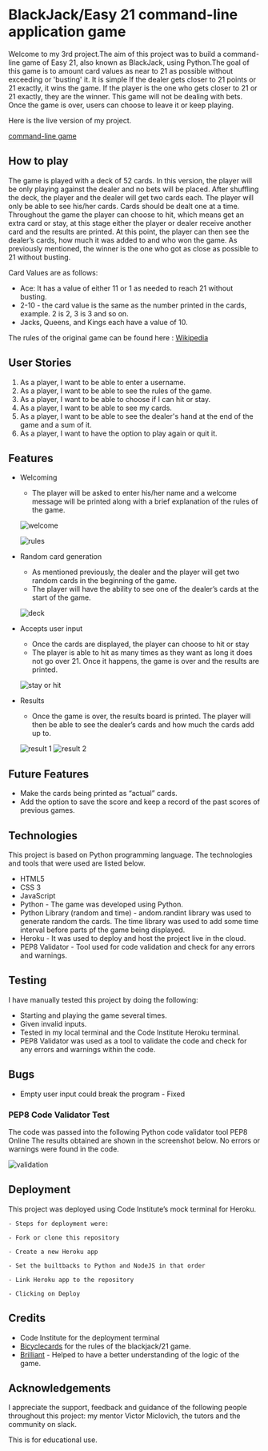
# BlackJack/Easy 21 command-line application game

Welcome to my 3rd project.The aim of this project was to build a command-line game of Easy 21, also known as BlackJack, using Python.The goal of this game is to amount card values as near to 21 as possible without exceeding or 'busting' it. It is simple If the dealer gets closer to 21 points or 21 exactly, it wins the game. If the player is the one who gets closer to 21 or 21 exactly, they are the winner. This game will not be dealing with bets. 
Once the game is over, users can choose to leave it or keep playing. 

Here is the live version of my project.

 [command-line game](https://game-21.herokuapp.com/)

## How to play

The game is played with a deck of 52 cards. In this version, the player will be only playing against the dealer and no bets will be placed. 
After shuffling the deck, the player and the dealer will get two cards each. The player will only be able to see his/her cards. Cards should be dealt one at a time. Throughout the game the player can choose to hit, which means get an extra card or stay, at this stage either the player or dealer receive another card and the results are printed. At this point, the player can then see the dealer’s cards, how much it was added to and who won the game. As previously mentioned, the winner is the one who got as close as possible to 21 without busting.

Card Values are as follows:
- Ace: It has a value of either 11 or 1 as needed to reach 21 without busting. 
- 2-10 -  the card  value is the same as the number printed in the cards, example. 2 is 2, 3 is 3 and so on. 
- Jacks, Queens, and Kings each have a value of 10.

The rules of the original game can be found here : [Wikipedia](https://en.wikipedia.org/wiki/Blackjack) 

## User Stories
 1. As a player, I want to be able to enter a username.
 2. As a player, I want to be able to see the rules of the game.
 3. As a player, I want to be able to choose if I can hit or stay.
 4. As a player, I want to be able to see my cards.
 5. As a player, I want to be able to see the dealer's hand at the end of the game and a sum of it.
 6. As a player, I want to have the option to play again or quit it. 

## Features

* Welcoming
    * The player will be asked to enter his/her name and a welcome message will be printed along with a brief explanation of the rules of the game.

     ![welcome](https://user-images.githubusercontent.com/65717229/137708506-54297d8f-0dc9-415a-a942-ca2e5a2cccc1.PNG) 

     ![rules](https://user-images.githubusercontent.com/65717229/137708727-b5602601-c924-4172-844b-e6edccf40f6f.PNG)

* Random card generation
    * As mentioned previously, the dealer and the player will get two random cards in the beginning of the game.
    * The player will have the ability to see one of the dealer’s cards at the start of the game. 

     ![deck](https://user-images.githubusercontent.com/65717229/137708802-cfacb2b3-8def-49f0-9caf-7d5d2931564f.PNG)

* Accepts user input
    * Once the cards are displayed, the player can choose to hit or stay
    * The player is able to hit as many times as they want as long it does not go over 21. Once it happens, the game is over and the results are printed. 

     ![stay or hit](https://user-images.githubusercontent.com/65717229/137708897-175c13bd-00d3-4533-950e-664459095a47.PNG)

* Results
    * Once the game is over, the results board is printed. The player will then be able to see the dealer’s cards and how much the cards add up to.

     ![result 1](https://user-images.githubusercontent.com/65717229/137708956-e1ce7235-9793-4569-8c74-2294f6afb20c.PNG)
     ![result 2](https://user-images.githubusercontent.com/65717229/137709053-3c8aac14-abf8-4b0e-abba-145c65ad1dc1.PNG)

## Future Features

 * Make the cards being printed as “actual” cards.
 * Add the option to save the score and keep a record of the past scores of previous games.
 

## Technologies

This project is based on Python programming language. The technologies and tools that were used are listed below.

* HTML5
* CSS 3
* JavaScript
* Python -  The game was developed using Python.
* Python Library (random and time) - andom.randint library was used to generate random the cards. The time library was used to add some time interval before parts pf the game being displayed.
* Heroku - It was used to deploy and host the project live in the cloud.
* PEP8 Validator - Tool used for code validation and check for any errors and warnings.


## Testing

I have manually tested this project by doing the following:

- Starting and playing the game several times. 
- Given invalid inputs.
- Tested in my local terminal and the Code Institute Heroku terminal.
- PEP8 Validator was used as a tool to validate the code and check for any errors and warnings within the code.

## Bugs

- Empty user input could break the program - Fixed

### PEP8 Code Validator Test

The code was passed into the following Python code validator tool PEP8 Online The results obtained are shown in the screenshot below. No errors or warnings were found in the code.

![validation](https://user-images.githubusercontent.com/65717229/147476740-a11f8311-1275-4882-b3d0-82b537a42196.PNG)


## Deployment 

This project was deployed using Code Institute’s mock terminal for Heroku.

    - Steps for deployment were: 
    
    - Fork or clone this repository
    
    - Create a new Heroku app
    
    - Set the builtbacks to Python and NodeJS in that order
    
    - Link Heroku app to the repository
    
    - Clicking on Deploy


## Credits

* Code Institute for the deployment terminal
* [Bicyclecards](https://bicyclecards.com/how-to-play/blackjack/) for the rules of the blackjack/21 game.
* [Brilliant](https://brilliant.org/wiki/programming-blackjack/) - Helped to have a better understanding of the logic of the game.


## Acknowledgements

I appreciate the support, feedback and guidance of the following people throughout this project: my mentor Victor Miclovich, the tutors and the community on slack.

This is for educational use.
